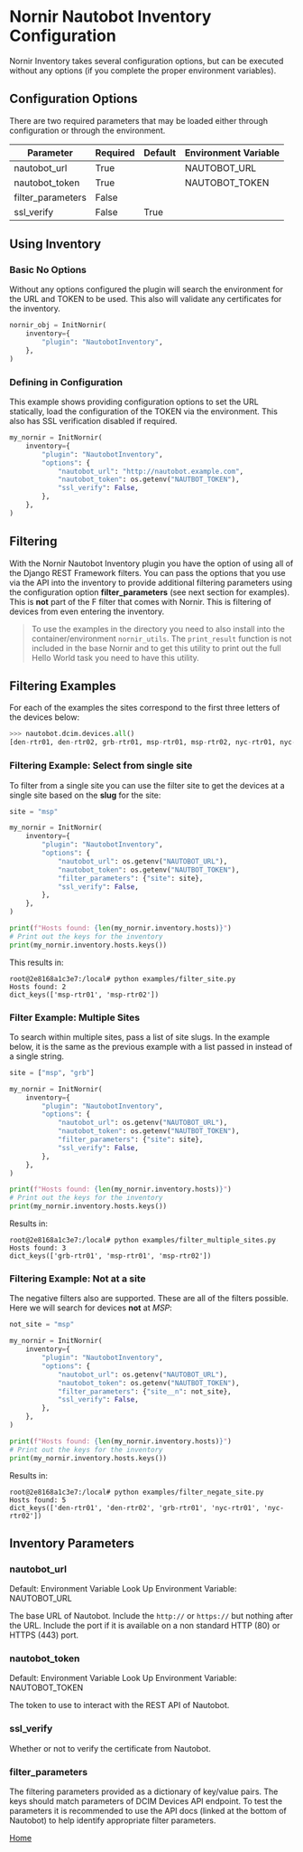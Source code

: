 # Nornir Nautobot Inventory Configuration

Nornir Inventory takes several configuration options, but can be executed without any options (if you complete the proper environment variables).  

## Configuration Options

There are two required parameters that may be loaded either through configuration or through the environment. 

| Parameter         | Required | Default | Environment Variable |
| ----------------- | -------- | ------- | -------------------- |
| nautobot_url      | True     |         | NAUTOBOT_URL         |
| nautobot_token    | True     |         | NAUTOBOT_TOKEN       |
| filter_parameters | False    |         |                      |
| ssl_verify        | False    | True    |                      |

## Using Inventory

### Basic No Options

Without any options configured the plugin will search the environment for the URL and TOKEN to be used. This also will validate any certificates for the inventory.

```python
nornir_obj = InitNornir(
    inventory={
        "plugin": "NautobotInventory",
    },
)
```

### Defining in Configuration

This example shows providing configuration options to set the URL statically, load the configuration of the TOKEN via the environment. This also has SSL verification disabled if required.

```python
my_nornir = InitNornir(
    inventory={
        "plugin": "NautobotInventory",
        "options": {
            "nautobot_url": "http://nautobot.example.com",
            "nautobot_token": os.getenv("NAUTBOT_TOKEN"),
            "ssl_verify": False,
        },
    },
)
```

## Filtering

With the Nornir Nautobot Inventory plugin you have the option of using all of the Django REST Framework filters. You can pass the options that you use via the API into the inventory to provide additional filtering parameters using the configuration option **filter_parameters** (see next section for examples). This is **not** part of the F filter that comes with Nornir. This is filtering of devices from even entering the inventory.  

> To use the examples in the directory you need to also install into the container/environment `nornir_utils`. The `print_result` function is not included in the base Nornir and to get this utility to print out the full Hello World task you need to have this utility.

## Filtering Examples

For each of the examples the sites correspond to the first three letters of the devices below:

```python
>>> nautobot.dcim.devices.all()
[den-rtr01, den-rtr02, grb-rtr01, msp-rtr01, msp-rtr02, nyc-rtr01, nyc-rtr02]
```

### Filtering Example: Select from single site

To filter from a single site you can use the filter site to get the devices at a single site based on the **slug** for the site:

```python
site = "msp"

my_nornir = InitNornir(
    inventory={
        "plugin": "NautobotInventory",
        "options": {
            "nautobot_url": os.getenv("NAUTOBOT_URL"),
            "nautobot_token": os.getenv("NAUTBOT_TOKEN"),
            "filter_parameters": {"site": site},
            "ssl_verify": False,
        },
    },
)

print(f"Hosts found: {len(my_nornir.inventory.hosts)}")
# Print out the keys for the inventory
print(my_nornir.inventory.hosts.keys())
```

This results in:

```
root@2e8168a1c3e7:/local# python examples/filter_site.py 
Hosts found: 2
dict_keys(['msp-rtr01', 'msp-rtr02'])
```


### Filter Example: Multiple Sites

To search within multiple sites, pass a list of site slugs. In the example below, it is the same as the previous example with a list passed in instead of a single string.

```python
site = ["msp", "grb"]

my_nornir = InitNornir(
    inventory={
        "plugin": "NautobotInventory",
        "options": {
            "nautobot_url": os.getenv("NAUTOBOT_URL"),
            "nautobot_token": os.getenv("NAUTBOT_TOKEN"),
            "filter_parameters": {"site": site},
            "ssl_verify": False,
        },
    },
)

print(f"Hosts found: {len(my_nornir.inventory.hosts)}")
# Print out the keys for the inventory
print(my_nornir.inventory.hosts.keys())
```

Results in:

```
root@2e8168a1c3e7:/local# python examples/filter_multiple_sites.py 
Hosts found: 3
dict_keys(['grb-rtr01', 'msp-rtr01', 'msp-rtr02'])
```

### Filtering Example: Not at a site

The negative filters also are supported. These are all of the filters possible. Here we will search for devices **not** at _MSP_:

```python
not_site = "msp"

my_nornir = InitNornir(
    inventory={
        "plugin": "NautobotInventory",
        "options": {
            "nautobot_url": os.getenv("NAUTOBOT_URL"),
            "nautobot_token": os.getenv("NAUTBOT_TOKEN"),
            "filter_parameters": {"site__n": not_site},
            "ssl_verify": False,
        },
    },
)

print(f"Hosts found: {len(my_nornir.inventory.hosts)}")
# Print out the keys for the inventory
print(my_nornir.inventory.hosts.keys())
```

Results in:

```
root@2e8168a1c3e7:/local# python examples/filter_negate_site.py 
Hosts found: 5
dict_keys(['den-rtr01', 'den-rtr02', 'grb-rtr01', 'nyc-rtr01', 'nyc-rtr02'])
```

## Inventory Parameters

### nautobot_url

Default: Environment Variable Look Up
Environment Variable: NAUTOBOT_URL

The base URL of Nautobot. Include the `http://` or `https://` but nothing after the URL. Include the port if it is available on a non standard HTTP (80) or HTTPS (443) port.

### nautobot_token

Default: Environment Variable Look Up
Environment Variable: NAUTOBOT_TOKEN

The token to use to interact with the REST API of Nautobot.

### ssl_verify

Whether or not to verify the certificate from Nautobot.

### filter_parameters

The filtering parameters provided as a dictionary of key/value pairs. The keys should match parameters of DCIM Devices API endpoint. To test the parameters it is recommended to use the API docs (linked at the bottom of Nautobot) to help identify appropriate filter parameters.

[Home](../index.md)